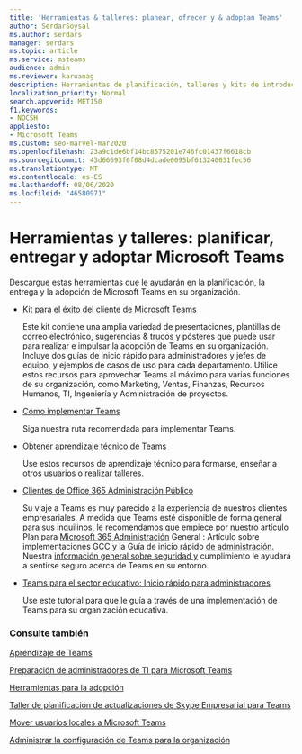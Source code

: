 ```yaml
---
title: 'Herramientas & talleres: planear, ofrecer y & adoptan Teams'
author: SerdarSoysal
ms.author: serdars
manager: serdars
ms.topic: article
ms.service: msteams
audience: admin
ms.reviewer: karuanag
description: Herramientas de planificación, talleres y kits de introducción para ayudar a las organizaciones en sus primeros pasos con Microsoft Teams.
localization_priority: Normal
search.appverid: MET150
f1.keywords:
- NOCSH
appliesto:
- Microsoft Teams
ms.custom: seo-marvel-mar2020
ms.openlocfilehash: 23a9c1de6bf14bc8575201e746fc01437f6618cb
ms.sourcegitcommit: 43d66693f6f08d4dcade0095bf613240031fec56
ms.translationtype: MT
ms.contentlocale: es-ES
ms.lasthandoff: 08/06/2020
ms.locfileid: "46580971"
---
```

# <a name="tools-and-workshops-plan-deliver-and-adopt-microsoft-teams"></a>Herramientas y talleres: planificar, entregar y adoptar Microsoft Teams

Descargue estas herramientas que le ayudarán en la planificación, la entrega y la adopción de Microsoft Teams en su organización.


- [Kit para el éxito del cliente de Microsoft Teams](https://aka.ms/TeamsCustomerSuccess)

    Este kit contiene una amplia variedad de presentaciones, plantillas de correo electrónico, sugerencias & trucos y pósteres que puede usar para realizar e impulsar la adopción de Teams en su organización. Incluye dos guías de inicio rápido para administradores y jefes de equipo, y ejemplos de casos de uso para cada departamento. Utilice estos recursos para aprovechar Teams al máximo para varias funciones de su organización, como Marketing, Ventas, Finanzas, Recursos Humanos, TI, Ingeniería y Administración de proyectos.

- [Cómo implementar Teams](How-to-roll-out-teams.md)

    Siga nuestra ruta recomendada para implementar Teams.

- [Obtener aprendizaje técnico de Teams](https://aka.ms/TeamsAcademy)

    Use estos recursos de aprendizaje técnico para formarse, enseñar a otros usuarios o realizar talleres.

- [Clientes de Office 365 Administración Público](plan-for-government-gcc.md)

   Su viaje a Teams es muy parecido a la experiencia de nuestros clientes empresariales. A medida que Teams esté disponible de forma general para sus inquilinos, le recomendamos que empiece por nuestro artículo Plan para [Microsoft 365 Administración](plan-for-government-gcc.md) General : Artículo sobre implementaciones GCC y la Guía de inicio rápido [de administración.](https://download.microsoft.com/download/F/3/9/F39B4F10-5720-4516-87E1-91E5A5678EFB/MicrosoftTeams-AdminQuickStart-EnableTeams.docx) Nuestra [información general sobre seguridad y](security-compliance-overview.md) cumplimiento le ayudará a sentirse seguro acerca de Teams en su entorno.

- [Teams para el sector educativo: Inicio rápido para administradores](https://docs.microsoft.com/MicrosoftTeams/teams-quick-start-edu)

    Use este tutorial para que le guía a través de una implementación de Teams para su organización educativa.

### <a name="see-also"></a>Consulte también

[Aprendizaje de Teams](training-microsoft-teams-landing-page.md)

[Preparación de administradores de TI para Microsoft Teams](ITAdmin-readiness.md)

[Herramientas para la adopción](adopt-tools-and-downloads.md)

[Taller de planificación de actualizaciones de Skype Empresarial para Teams](https://www.microsoft.com/microsoft-365/partners/intelligentcommunications/skype-for-business-teams)

[Mover usuarios locales a Microsoft Teams](https://docs.microsoft.com/skypeforbusiness/hybrid/move-users-from-on-premises-to-teams)

[Administrar la configuración de Teams para la organización](enable-features-office-365.md)


